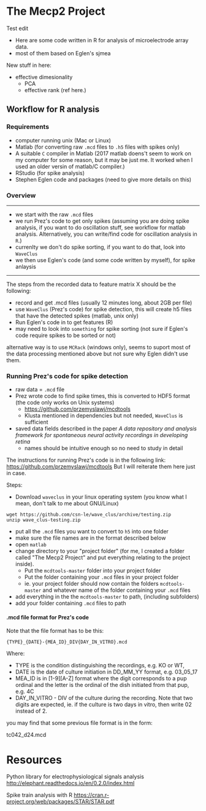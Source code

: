 # The Mecp2 Project 

Test edit 

- Here are some code written in R for analysis of microelectrode array data.
- most of them based on Eglen's sjmea 

New stuff in here: 

- effective dimesionality 
  - PCA 
  - effective rank (ref here.) 
  
## Workflow for R analysis 

### Requirements

- computer running unix (Mac or Linux)
- Matlab (for converting raw `.mcd` files to `.h5` files with spikes only)
- A suitable `C` compiler in Matlab (2017 matlab doens't seem to work on my computer for some reason, but it may be just me. It worked when I used an older versin of matlab/C compiler.)
- RStudio (for spike analysis)
- Stephen Eglen code and packages (need to give more details on this)

### Overview

*****

- we start with the raw `.mcd` files 
- we run Prez's code to get only spikes (assuming you are doing spike analysis, if you want to do oscillation stuff, see workflow for matlab analysis. Alternatively, you can write/find code for oscillation analysis in `R`.)
- currenlty we don't do spike sorting, if you want to do that, look into `WaveClus`
- we then use Eglen's code (and some code written by myself), for spike anlaysis

*****


The steps from the recorded data to feature matrix X should be the following: 

- record and get .mcd files (usually 12 minutes long, about 2GB per file)
- use `WaveClus` (Prez's code) for spike detection, this will create h5 files that have the detected spikes (matlab, unix only)
- Run Eglen's code in to get features (R)
- may need to look into `something` for spike sorting (not sure if Eglen's code require spikes to be sorted or not)



alternative way is to use `MCRack` (windows only), seems to suport most of the data processing mentioned above but not sure why Eglen didn't use them. 

### Running Prez's code for spike detection 


- raw data = `.mcd` file 
- Prez wrote code to find spike times, this is converted to HDF5 format (the code only works on Unix systems)
    + https://github.com/przemyslawj/mcdtools
    + Klusta mentioned in dependencies but not needed, `WaveClus` is sufficient
- saved data fields described in the paper *A data repository and analysis framework for spontaneous neural activity recordings in developing retina*
    + names should be intuitive enough so no need to study in detail

The instructions for running Prez's code is in the following link: 
https://github.com/przemyslawj/mcdtools 
But I will reiterate them here just in case. 

Steps: 

- Download `waveclus` in your linux operating system (you know what I mean, don't talk to me about GNU/Linux)

```
wget https://github.com/csn-le/wave_clus/archive/testing.zip
unzip wave_clus-testing.zip
```

- put all the `.mcd` files you want to convert to `h5` into one folder 
- make sure the file names are in the format described below 
- open `matlab`
- change directory to your "project folder" (for me, I created a folder called "The Mecp2 Project" and put everything relating to the project inside). 
    + Put the `mcdtools-master` folder into your project folder 
    + Put the folder containing your `.mcd` files in your project folder 
    + ie. your project folder should now contain the folders `mcdtools-master` and whatever name of the folder containing your `.mcd` files 
- add everything in the the `mcdtools-master` to path, (including subfolders)
- add your folder containing `.mcd` files to path 


#### .mcd file format for Prez's code

Note that the file format has to be this: 

```
{TYPE}_{DATE}-{MEA_ID}_DIV{DAY_IN_VITRO}.mcd
```

Where:

- TYPE is the condition distinguishing the recordings, e.g. KO or WT,
- DATE is the date of culture initiation in DD_MM_YY format, e.g. 03_05_17
- MEA_ID is in [1-9][A-Z] format where the digit corresponds to a pup ordinal and the letter is the ordinal of the dish initiated from that pup, e.g. 4C
- DAY_IN_VITRO - DIV of the culture during the recording. Note that two digits are expected, ie. if the culture is two days in vitro, then write 02 instead of 2. 


you may find that some previous file format is in the form: 

tc042_d24.mcd



# Resources 

Python library for electrophysiological signals analysis 
http://elephant.readthedocs.io/en/0.2.0/index.html

Spike train analysis with R 
https://cran.r-project.org/web/packages/STAR/STAR.pdf



